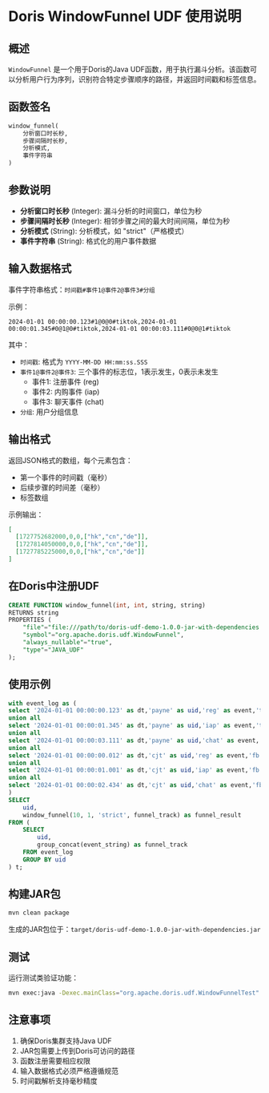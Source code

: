 # Doris WindowFunnel UDF 使用说明

## 概述

`WindowFunnel` 是一个用于Doris的Java UDF函数，用于执行漏斗分析。该函数可以分析用户行为序列，识别符合特定步骤顺序的路径，并返回时间戳和标签信息。

## 函数签名

```sql
window_funnel(
    分析窗口时长秒,
    步骤间隔时长秒,
    分析模式,
    事件字符串
)
```

## 参数说明

- **分析窗口时长秒** (Integer): 漏斗分析的时间窗口，单位为秒
- **步骤间隔时长秒** (Integer): 相邻步骤之间的最大时间间隔，单位为秒
- **分析模式** (String): 分析模式，如 "strict"（严格模式）
- **事件字符串** (String): 格式化的用户事件数据

## 输入数据格式

事件字符串格式：`时间戳#事件1@事件2@事件3#分组`

示例：
```
2024-01-01 00:00:00.123#1@0@0#tiktok,2024-01-01 00:00:01.345#0@1@0#tiktok,2024-01-01 00:00:03.111#0@0@1#tiktok
```

其中：
- `时间戳`: 格式为 `YYYY-MM-DD HH:mm:ss.SSS`
- `事件1@事件2@事件3`: 三个事件的标志位，1表示发生，0表示未发生
  - 事件1: 注册事件 (reg)
  - 事件2: 内购事件 (iap)  
  - 事件3: 聊天事件 (chat)
- `分组`: 用户分组信息

## 输出格式

返回JSON格式的数组，每个元素包含：
- 第一个事件的时间戳（毫秒）
- 后续步骤的时间差（毫秒）
- 标签数组

示例输出：
```json
[
  [1727752682000,0,0,["hk","cn","de"]],
  [1727814050000,0,0,["hk","cn","de"]],
  [1727785225000,0,0,["hk","cn","de"]]
]
```

## 在Doris中注册UDF

```sql
CREATE FUNCTION window_funnel(int, int, string, string) 
RETURNS string 
PROPERTIES (
    "file"="file:///path/to/doris-udf-demo-1.0.0-jar-with-dependencies.jar",
    "symbol"="org.apache.doris.udf.WindowFunnel",
    "always_nullable"="true",
    "type"="JAVA_UDF"
);
```

## 使用示例

```sql
with event_log as (
select '2024-01-01 00:00:00.123' as dt,'payne' as uid,'reg' as event,'tiktok' as group0
union all
select '2024-01-01 00:00:01.345' as dt,'payne' as uid,'iap' as event,'tiktok' as group0
union all
select '2024-01-01 00:00:03.111' as dt,'payne' as uid,'chat' as event,'tiktok' as group0
union all
select '2024-01-01 00:00:00.012' as dt,'cjt' as uid,'reg' as event,'fb' as group0
union all
select '2024-01-01 00:00:01.001' as dt,'cjt' as uid,'iap' as event,'fb' as group0
union all
select '2024-01-01 00:00:02.434' as dt,'cjt' as uid,'chat' as event,'fb' as group0
)
SELECT 
    uid,
    window_funnel(10, 1, 'strict', funnel_track) as funnel_result
FROM (
    SELECT 
        uid,
        group_concat(event_string) as funnel_track
    FROM event_log
    GROUP BY uid
) t;
```

## 构建JAR包

```bash
mvn clean package
```

生成的JAR包位于：`target/doris-udf-demo-1.0.0-jar-with-dependencies.jar`

## 测试

运行测试类验证功能：

```bash
mvn exec:java -Dexec.mainClass="org.apache.doris.udf.WindowFunnelTest"
```

## 注意事项

1. 确保Doris集群支持Java UDF
2. JAR包需要上传到Doris可访问的路径
3. 函数注册需要相应权限
4. 输入数据格式必须严格遵循规范
5. 时间戳解析支持毫秒精度 